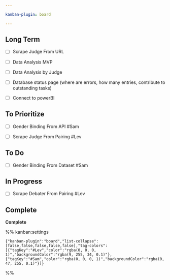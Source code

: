 ```yaml
---

kanban-plugin: board

---
```


## Long Term

- [ ] Scrape Judge From URL
- [ ] Data Analysis MVP
- [ ] Data Analysis by Judge
- [ ] Database status page (where are errors, how many entries, contribute to outstanding tasks)
- [ ] Connect to powerBI


## To Prioritize

- [ ] Gender Binding From API #Sam
- [ ] Scrape Judge From Pairing #Lev


## To Do

- [ ] Gender Binding From Dataset #Sam


## In Progress

- [ ] Scrape Debater From Pairing #Lev


## Complete

**Complete**




%% kanban:settings
```
{"kanban-plugin":"board","list-collapse":[false,false,false,false,false],"tag-colors":[{"tagKey":"#Lev","color":"rgba(0, 0, 0, 1)","backgroundColor":"rgba(9, 255, 34, 0.1)"},{"tagKey":"#Sam","color":"rgba(0, 0, 0, 1)","backgroundColor":"rgba(0, 47, 255, 0.1)"}]}
```
%%